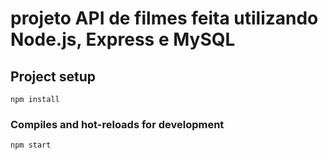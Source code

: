 # projeto API de filmes feita utilizando Node.js, Express e MySQL

## Project setup
```
npm install
```

### Compiles and hot-reloads for development
```
npm start
```


